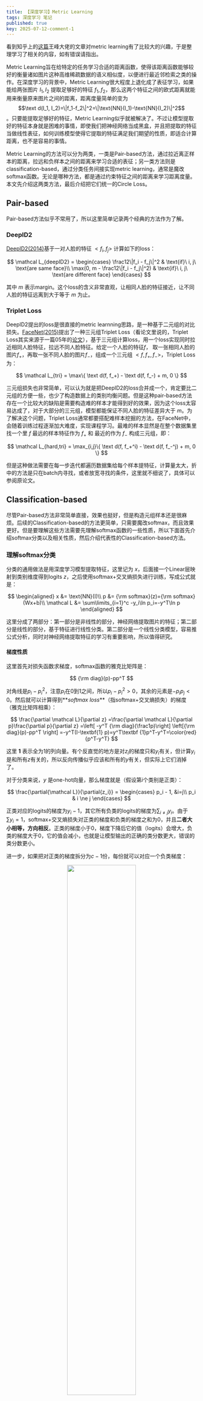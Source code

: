 ```yaml
---
title: 【深度学习】Metric Learning
tags: 深度学习 笔记
published: true
key: 2025-07-12-comment-1
---
```


看到知乎上的[这篇](https://zhuanlan.zhihu.com/p/45368976)王峰大佬的文章对metric learning有了比较大的兴趣，于是整理学习了相关的内容，如有错误请指出。
<!--more-->


Metric Learning旨在给特定的任务学习合适的距离函数，使得该距离函数能够较好的衡量诸如图片这种高维稀疏数据的语义相似度，以便进行最近邻检索之类的操作。在深度学习的背景中，Metric Learning很大程度上退化成了表征学习，如果能给两张图片 $I_1, I_2$ 提取足够好的特征 $f_1, f_2$，那么这两个特征之间的欧式距离就能用来衡量原来图片之间的距离，距离度量简单的变为 $$\text d(I_1, I_2)=\|f_1-f_2\|^2=\|\text{NN}(I_1)-\text{NN}(I_2)\|^2$$。只要能提取足够好的特征，Metric Learning似乎就被解决了。不过让模型提取好的特征本身就是困难的事情，即使我们把神经网络当成黑盒，并且把提取的特征当做线性表征，如何训练模型使得它提取的特征满足我们期望的性质，即适合计算距离，也不是容易的事情。

Metric Learning的方法可以分为两类，一类是Pair-based方法，通过拉近离正样本的距离，拉远和负样本之间的距离来学习合适的表征；另一类方法则是classification-based，通过分类任务间接实现metric learning，通常是魔改softmax函数。无论是哪种方法，都是通过约束特征之间的距离来学习距离度量。本文先介绍这两类方法，最后介绍把它们统一的Circle Loss。

## Pair-based

Pair-based方法似乎不常用了，所以这里简单记录两个经典的方法作为了解。

### DeepID2

[DeepID2(2014)](https://arxiv.org/pdf/1406.4773)基于一对人脸的特征 $<f_i, f_j>$ 计算如下的loss：

$$
\mathcal L_{deepID2} = \begin{cases}
\frac12\|f_i - f_j\|^2 & \text{if}\ i, j\ \text{are same face}\\
\max(0, m - \frac12\|f_i - f_j\|^2) & \text{if}\ i, j\ \text{are different face}
\end{cases}
$$

其中 $m$ 表示margin。这个loss的含义非常直观，让相同人脸的特征接近，让不同人脸的特征远离到大于等于 $m$ 为止。

### Triplet Loss

DeepID2提出的loss是很直接的metric learnning思路，是一种基于二元组的对比损失。[FaceNet(2015)](https://arxiv.org/pdf/1503.03832)提出了一种三元组Triplet Loss（看论文里说的，Triplet Loss其实来源于一篇05年的[论文](https://papers.nips.cc/paper_files/paper/2005/hash/a7f592cef8b130a6967a90617db5681b-Abstract.html)），基于三元组计算loss，用一个loss实现同时拉近相同人脸特征，拉远不同人脸特征。给定一个人脸的特征$f$， 取一张相同人脸的图片$f_+$，再取一张不同人脸的图片$f_-$，组成一个三元组 $<f, f_+, f_->$，Triplet Loss为：

$$
\mathcal L_{tri} = \max\{ \text d(f, f_+) - \text d(f, f_-) + m, 0 \}
$$

三元组损失也非常简单，可以认为就是把DeepID2的loss合并成一个，肯定要比二元组的方便一些，也少了构造数据上的类别均衡问题。但是这种pair-based方法存在一个比较大的缺陷是需要构造难的样本才能得到好的效果，因为这个loss太容易达成了，对于大部分的三元组，模型都能保证不同人脸的特征差异大于 $m$。为了解决这个问题，Triplet Loss通常都要搭配难样本挖掘的方法，在FaceNet中，会随着训练过程逐渐加大难度，实现课程学习。最难的样本显然是在整个数据集里找一个里 $f$ 最远的样本特征作为 $f_+$ 和 最近的作为 $f_-$ 构成三元组，即：

$$
\mathcal L_{hard,tri} = \max_{i,j}\{ \text d(f, f_+^i) - \text d(f, f_-^j) + m, 0 \}
$$

但是这种做法需要在每一步迭代都遍历数据集给每个样本提特征，计算量太大，折中的方法是只在batch内寻找，或者放宽寻找的条件，这里就不细说了，具体可以参阅原论文。

## Classification-based

尽管Pair-based方法非常简单直接，效果也挺好，但是构造元组样本还是很麻烦。后续的Classification-based的方法更简单，只需要魔改softmax，而且效果更好。但是要理解这些方法需要先理解softmax函数的一些性质，所以下面首先介绍softmax分类以及相关性质，然后介绍代表性的Classification-based方法。

### 理解softmax分类

分类的通用做法是用深度学习模型提取特征，这里记为 $x$，后面接一个Linear层映射到类别维度得到logits $z$，之后使用softmax+交叉熵损失进行训练，写成公式就是：

$$
\begin{aligned}
x &= \text{NN}(I)\\
p &= {\rm softmax}(z)={\rm softmax}(Wx+b)\\
\mathcal L &= \sum\limits_{i=1}^c -y_i\ln p_i=-y^T\ln p
\end{aligned}
$$

这里分成了两部分：第一部分是非线性的部分，神经网络提取图片的特征；第二部分是线性的部分，基于特征进行线性分类。第二部分是一个线性分类模型，容易推公式分析，同时对神经网络提取特征的学习有重要影响，所以值得研究。

#### 梯度性质
这里首先对损失函数求梯度，softmax函数的雅克比矩阵是：

$$
{\rm diag}(p)-pp^T
$$

对角线是$p_i-p_i^2$，注意$p_i$在0到1之间，所以$p_i-p_i^2>0$，其余的元素是$-p_ip_j<0$。然后就可以计算得到**_softmax loss_**（指softmax+交叉熵损失）的梯度（雅克比矩阵相乘）：

$$
\frac{\partial \mathcal L}{\partial z}
=\frac{\partial \mathcal L}{\partial p}\frac{\partial p}{\partial z}
=\left[ -y^T {\rm diag}(\frac1p)\right] \left[{\rm diag}(p)-pp^T \right]
=-y^T(I-\textbf{1} p)=y^T\textbf {1}p^T-y^T=\color{red}{p^T-y^T} 
$$

这里 $\textbf{1}$ 表示全为1的列向量。有个反直觉的地方是对$z_i$的梯度只和$y_i$有关，但计算$y_i$是和所有$z$有关的，所以反向传播似乎应该和所有的$y$有关，但实际上它们消掉了。

对于分类来说，$y$ 是one-hot向量，那么梯度就是（假设第$i$个类别是正类）：

$$
\frac{\partial{\mathcal L}}{\partial{z_i}} = \begin{cases}
p_i - 1,   &i=j\\
p_i  & i \ne j
\end{cases} 
$$

正类对应的logits的梯度为$y_i-1$，其它所有负类的logits的梯度为$\sum_{i≠j}y_i$。由于$\sum y_i=1$，softmax+交叉熵损失对正类的梯度和负类的梯度之和为0，并且**二者大小相等，方向相反**。正类的梯度小于0，梯度下降后它的值（logits）会增大，负类的梯度大于0，它的值会减小，也就是让模型输出的正确的类分数更大，错误的类分数更小。

进一步，如果把对正类的梯度拆分为$c-1$份，每份就可以对应一个负类梯度：

<div align=center>
<img src="../../../assets/images/posts/2025-07-12/softmax_gradient.svg" width="60%" />
</div>

这样就可以把softmax分类理解成训练了 $c$ 个二分类器，**每个二分类器把一个类作为正类，其余的所有类都作为负类进行判断**。每个分类器也都做到了正类和负类梯度的平衡，而且会根据预测的难度大小自适应的调整每个负类的权重，难度大的负类 $p_i - y_i$ 会更大，梯度更大，难度小的则梯度更小。

Softmax loss除了有上述良好的梯度性质，其训练得到的权重 $W$ 也有很直观的几何含义，不考虑bias的话，第 $i$ 个类别对应的参数 $w_i$ 从原点指向这个类别比较中心的位置。因为经过训练后需要保证 $w_i^Tx$ 比较大才能正确分类。

另外，从 $W$ 和 $b$ 我们也能得到分类超平面。对于第 $i$ 和第 $j$ 个类别，当 $w_ix_i+b_i=w_jx_j+b_j$ 时说明模型认为样本属于两个类别的概率相同，对于线性模型而言这意味着刚好落在决策边界上，因此 $(w_i-w_j)^Tx+b_i-b_j=0$ 对应的超平面就是这两个类别的分界面，与 $w_i-w_j$ 垂直的超平面就是决策边界。


### CenterLoss

既然softmax loss有这么良好的性质，那么可以用分类任务进行度量学习吗？例如把每个人当做一个类别，让模型对人脸进行分类，模型应该也能实现对人脸区分？这是不行的，[CenterLoss](https://kpzhang93.github.io/papers/eccv2016.pdf)论文给了一个很好的图进行解释：

<div align=center>
<img src="../../../assets/images/posts/2025-07-12/seperable.png" width="40%">
</div>

Serperable feature需要保证的是特征距离正类中心比负类中心更近，但是不保证类内特征之间的距离比类之间特征的距离更近，Discriminative feature是保证后者的。分类得到的是Seperable feature，所以无法进行度量学习。

要改进softmax分类进行度量学习，CenterLoss的想法很直接，就是让类内的特征更紧凑一些，从而间接拉大类之间的距离：

$$
\mathcal L = \sum_{i=1}^c \text{CELoss}(p, y) + \frac{\lambda}{2} \|x - c_y\|^2
$$

这里 $x$ 表示特征， $c_y$ 表示 $x$ 所属的类别的中心特征。这里的问题是确定类中心有些麻烦，CenterLoss用了个不太优雅的方式：把 $c$ 也作为可学习的参数，同时人为定义它的更新梯度为：

$$
\Delta c_j = \alpha\frac{\sum_{i=1}^m \mathbb I(y_i=j)(c_j - x_i)}{1 + \sum_{i=1}^m\mathbb I(y_i=j)}
$$

其中 $c_j$ 表示第 $j$ 类的中心；$m$ 是batch的大小；$y_i$ 表示batch内第 $i$ 个样本所属的类别；$\mathbb I$ 是示性函数，当条件满足时为1，否则为0；$\alpha$ 是给 $c_j$ 专门设置的学习率，论文中设为0.5。这个式子也好理解：$c_j - x_i$ 是 $$\frac12\|c_j - x_i\|^2$$ 的梯度，让类中心靠近样本，加上一堆示性函数的作用是只让第 $j$ 类的样本更新 $c_j$。整个梯度相当于让 $c$ 逐步朝类中心的方向移动。

尽管CenterLoss的方法直接有效，但CenerLoss只约束了类内距离更小，没有约束类之间的距离更大，而且维护类中心的方法也挺麻烦。后续的方法直接去掉了bias部分，于是 $w_i$ 就相当于类中心。并且由于去掉了bias，特征就一定是放射状的，此时在角度上约束特征更近就成了一个更简单直接的方法，于是有了在角度上加margin而不是在欧式距离上加margin的方法。


### Angular Margin

Softmax的每个logit值是 $w_i^Tf+b_i$，[L-Softmax(2016)](https://arxiv.org/abs/1612.02295)提出在角度上加margin，把 $w^Tf$ 拆解成 $$\|w_i\|\|f\|\cos\theta$$，并通过 $\theta$ 控制角度上的margin：

$$
\mathcal L_{l-softmax} = -\ln\frac{
    e^{\|w_i\|\|f\|\cos(\color{red}{m}\theta_i)}
}
{
    e^{\|w_i\|\|f\|\cos(\color{red}{m}\theta_i)} + \sum_{j\ne i}^n e^{\|w_i\|\|f\|\cos\theta_j}
}
$$

$$\cos\theta_i=\frac{w_i^Tf}{\|w_i\|\|f\|}$$ 的含义是特征 $f$ 和类别中心 $w_i$ 的夹角余弦值，$m$用来控制margin，通常取4。因为 $\cos$ 函数是个递减函数，所以**乘以一个大于1的倍数会减小logit值，进而让loss变大，因此优化到和不加margin相同的loss大小特征之间的margin更大**。

这个做法非常简单，实质上只修改了最后的softmax。softmax替换后可以选择交叉熵或者Focal Loss进行分类。当然实际上会比这复杂，例如夹角的范围应该在$0~\pi$之间，乘了 $m$ 会超出这个范围，所以需要一些额外的处理。但是这里为了说明核心思想就忽略这一点。另外，为了保证角度的含义，这里也去掉了bias，实验表明不会影响效果，也可以简化理论上的分析。


### L2 Normalization

[SphereFace(2017)](https://arxiv.org/abs/1704.08063)在L-softmax的基础上进一步强化了角度的学习。考虑到softmax的决策边界是 $(w_1^T-w_2^T)f+b_1-b_2=0$，如果令 $\|w_1\|=\|w_2\|=1$ 且 $b_1=b_2=0$，那么边界就变为 $\|f\|(\cos\theta_1 - \cos\theta_2)=0$，边界开始纯粹与角度相关，和参数无关，和L-softmax相比无疑是更纯粹的角度margin方法，实验也表明这样效果更好。因此，SphereFace提出把参数进行归一化，也就是令 $w_i=1$，于是loss变为:

$$
\mathcal L_{sphereface} = -\ln\frac{
    e^{\|f\|\cos(m\theta_i)}
}
{
    e^{\|f\|\cos(m\theta_i)} + \sum_{j\ne i} e^{\|f\|\cos\theta_j}
}
$$

既然归一化了参数 $w$，那为什么不把 $f$ 也归一化？实际上当时的方法都会在测试的时候对 $f$ 归一化，那为什么不在训练的时候归一化？因为这会不收敛。[NormFace(2017)](https://dl.acm.org/doi/pdf/10.1145/3123266.3123359)深入研究了这个问题，并给出了解决方案：把 $w_i$ 和特征 $f$ 归一化之后，再乘以 $s=\frac1T > 1$： 

$$
\mathcal L_{normface} = -\ln
\frac{
    e^{\color{blue}{s} \color{black}\cos\theta_i}
}
{
    e^{\color{blue}{s} \color{black}\cos\theta_i}
    +
    \sum_{j\ne i} e^{\color{red}{s} \color{black}\cos(\theta_j)}
}
$$

$s$ 是可学习参数，通常取值是几十，作用类似于温度系数。关于为什么要把特征归一化，以及为什么要乘以 $s$，下面后面会进行分析。
在这之后，[CosFace(2018)](https://arxiv.org/pdf/1801.09414)和[AM-Softmax(2018)](https://arxiv.org/abs/1801.05599)在NormFace的基础上改变了加margin的方式（两篇论文撞车了），变成了加性的margin：

$$
\mathcal L_{am-softmax} = -\ln
\frac{
    e^{\color{blue}{s} \color{black}[\cos\theta_i \color{red}{-m} ]}
}
{
    e^{\color{blue}{s} \color{black}[\cos\theta_i \color{red}{-m} ]}
    +
    \sum_{j\ne i} e^{\color{red}{s} \color{black}\cos\theta_j}
}
$$

加性的margin会更好收敛。另外由于softmax分类要求正确类别的分数最高，所以CosFace实际上在要求 $\cos(\theta_i) - m > \cos(\theta_j)$，这就和Triplet Loss非常像了，要求特征离正类中心 $w_i$ 的角度比离负类中心 $w_j$ 的余弦相似度至少大一个margin。到这里，用classification-based方法做人脸识别效果已经非常好了。

#### 为什么要归一化

<div align=center>
<img src="../../../assets/images/posts/2025-07-12/feature_visualization.png" width="60%" />
</div>

个人理解归一化有三个优点：

1. 上图是CenterLoss提供的MNIST训练集和测试集的特征可视化结果，可以看出训练后的特征呈现放射状（结合前面分析的softmax loss梯度性质很容易理解这是因为梯度喜欢正类特征变长）。这种放射状特征本身不满足Metric Learnning的要求，但是归一化之后能显著增大不同类别之间的margin，显然更好。实验结果也表明，测试时先归一化特征，再进行最近邻检索能有提升。

3. 归一化之后，L2距离和余弦距离等价，因为由 $$\|x\|=\|y\|=1$$ 可以得到 $$\|x - y\|^2 = 2 - 2x^Ty$$，再也不用纠结用哪个了~

3. 固定长度的特征相当于固定了单位，margin含义相对固定，$m$ 只需要在一个量级内调参。

#### 为什么乘以$s$

1. 如果仅仅使用余弦相似度，由于$\cos\theta$的范围是$[-1, 1]$，经过softmax后难以近似one-hot，softmax loss会一直很高，带来优化问题。根据前面的分析，softmax loss的梯度会均匀分配给正类和负类，大的softmax loss会导致梯度一直很大，即使前面的神经网络已经提取了很好的特征，这种大的loss也会破坏模型的学习。

2. $s$ 越大，loss就越关注难样本，同时也会导致类之间的margin变小（使softmax没有那么soft了，具体可以看[王峰的知乎](https://zhuanlan.zhihu.com/p/52108088)）。所以一个合适的 $s$ 既能在一定程度上关注难样本，也保证一定的margin大小。

综上，引入 $s$ 在特征归一化的情况下能解决优化问题，同时也使得loss在更加关注难样本的同时容许了类之间的margin，使得classification-based方法能以一种简单的方式解决Triplet Loss做起来比较麻烦的难三元组构造。

#### 梯度性质

这一部分探讨一下对特征归一化的梯度性质。直接说结论：对 $f$ 进行L2归一化 $\frac{f}{\|f\|}$ 后再计算loss $\mathcal L$，对应的梯度满足：

$$
\left(\frac{\partial\mathcal L}{\partial f}\right)^Tf=0
$$

对 $f$ 的梯度和 $f$ 正交，这意味着梯度位于 $f$ 所在超球体的切面上，这样的好处是使用梯度下降不会带来对 $f$ 长度的剧变，从而实现稳定的优化。证明也简单，只需要分析 $$y = \frac{x}{\|x\|}$$ 的雅克比矩阵：

$$
\begin{aligned}
\frac{\partial y_i}{\partial x_j} = \begin{cases}
\frac{1}{\|x\|} - \frac{x_i^2}{\|x\|^3}, &\ i=j\\
                - \frac{x_ix_j}{\|x\|^3}, &\ i\ne j\\
\end{cases}
\end{aligned}
$$

把这个式子写成矩阵形式就得到了雅克比矩阵：

$$
\frac{\partial y}{\partial x} = \frac1{\|x\|}(I - \frac{xx^T}{\|x\|^2})
$$

这个雅克比矩阵乘以 $x$ 得到的是0向量。对应到特征归一化上，根据链式法则可知最后得到的梯度一定是0，于是得证。

### ArcFace

[ArcFace(2019)](https://arxiv.org/abs/1801.07698)是classification-based方法的集大成者（或者说是margin softmax这类方法），效果非常好。做法是固定了 $s=64$，并把margin从$cos$外面移动到里面：

$$
\mathcal L_{arcface} = -\ln
\frac{
    e^{s[\cos(\theta_i\color{red} +m \color{black})]}
}
{
    e^{s[\cos(\theta_i\color{red} +m \color{black})]}
    +
    \sum_{j\ne i} e^{\color{black}\cos\theta_j}
}
$$

这个loss要求的是 $\cos(\theta_i+m) > \cos(\theta_j)$，在 $\theta_i+m < \frac\pi 2$ 且 $\theta_j < \frac\pi 2$ 的时候等价于 $\theta_i + m < \theta_j$，相较于CosFace的 $m$ 是和余弦值相加的，ArcFace的 $m$ 是直接加在角度上的，含义更直观，论文里把 $m$ 设为0.5，大约是28°。

ArcFace也对比了不同加margin方式的几何意义：

<div align=center>
<img src="../../../assets/images/posts/2025-07-12/arcface.png" width="70%" />
</div>

无论是哪种加margin的方式，都是让logit变小，使得相同margin下的loss变大，迫使模型学到更大的margin。ArcFace的margin含义直观，且从实验来看效果最好。

值得注意的是这里只介绍了这些loss的核心思想，离实现还有距离，具体还是要参考代码实现。例如向量夹角取值范围应该是 $[0, \pi]$，如果 $\theta_i$ 本身就很大导致 $\theta+m > \pi$， 此时 $cos$ 反而会递增，不一定能让logit变小。ArcFace的实现会在 $\theta_i$ 太大的时候改用CosFace的margin，变成 $\cos\theta_i - m\sin m$，后面的 $m\sin m$ 是随 $m$ 单调递增且取值范围合适的margin。


## 统一视角

### Circle Loss

[Circle Loss(2015)](https://arxiv.org/pdf/2002.10857)不仅给两类metric learnning方法提供了统一的视角，还可以用来实现多标签分类。基于AM-Softmax进行推导：

$$
\begin{aligned}
\mathcal L_{am-softmax} &= -\ln
\frac{
    e^{s(\cos\theta_i-m)}
}
{
    e^{s(\cos\theta_i-m)}
    +
    \sum_{j\ne i} e^{s\cos\theta_j}
}\\

&=

\ln\left\{
\frac
{
    e^{s(\cos\theta_i-m)}
    +
    \sum_{j\ne i} e^{s\cos\theta_j}
}
{
    e^{s(\cos\theta_i-m)}
}
\right\}\\

&=

\ln\left\{
1 + \sum_{j\ne i} e^{\color{red}  s\cos\theta_j - s\cos\theta_i + sm}

\right\}

\end{aligned}
$$

这里已经可以看出最后得到的式子指数部分和triplet loss很像。Circle Loss考虑到了这一点，提出了下面这个loss：

$$
\mathcal L_{circle}
= \ln\left\{
1 + \sum_{i=1}^K e^{ - \gamma s_p^i}\sum_{j=1}^L e^{\gamma(s_n^j + m)}
\right\}
$$

其中 $s_n^j$ 为anchor $f$ 和第 $j$ 个负样本的相似度，$s_p$ 为 $f$ 和第 $i$ 个正样本的相似度，$K$ 表示正例数量，$L$ 表示负例数量，$m$ 是margin，$\gamma$ 是 scale factor，对应原来的 $s$。这个loss很有意思，做了多个改进：

1. 把余弦相似度 $\cos\theta$ 推广为相似度 $s_n$，于是 $s_n$ 可以由不同的相似度方法替代。

2. 以一个**合适的方式**将单个正样本扩展到了多个，使之适用于多标签分类。

先说第一点。如果把正例负例取类别的“中心” $w_i$，那么正例只有一个，再采用余弦相似度，可以直接得到AM-Softmax；如果把正例负例取其它样本的特征 $f_+^i$ 和 $ f_-^j $，也让正例只有一个，并且把相似度定义为L2距离的相反数，对 $\gamma$ 取极限可以得到考虑难样本挖掘的Triplet loss：

$$
\begin{aligned}

\lim\limits_{\gamma\rightarrow\infty} \frac1\gamma\mathcal L_{uni}
&= \max_{i,j} \{s_n^j - s_p^i + m, 0\}\\
&= \max_{i,j} \{-\|f-f_{-}^j\| + \|f-f_{+}^i\| + m, 0\}\\
&= \mathcal L_{hard,tri}
\end{aligned}
$$

这里需要用到[LogSumExp(LSE)](https://nhigham.com/2021/01/05/what-is-the-log-sum-exp-function/)函数的性质，即LSE函数是max函数的平滑版本，极限情况下二者相等：

$$
\max\{x_1, \cdots, x_n\}
= \lim_{\gamma\rightarrow\infty}\frac1\gamma\text{LSE}_{\gamma}(x_1, \cdots, x_n)
= \lim_{\gamma\rightarrow\infty}\frac1\gamma\ln\left(\sum_{i=1}^n e^{\gamma x_i}\right)
$$

综上就可以理解为什么说这个loss统一了前面提到的pair-based和classification-based的损失函数。无论是哪种loss，本质上都在最大化 $s_p$和最小化 $s_n$，只是正负样本选取的对象和方式不同。

<div align=center>
<img src="../../../assets/images/posts/2025-07-12/circleloss_gradient.svg" width="40%" />
</div>


关于第二点，如何处理多标签分类一直是个麻烦的问题，Circle Loss给出了一个优雅的解决方案，正类和负类天然是均衡的。具体而言，Circle Loss对 $\max$、$\min$ 以及 $\max(x, 0)$ 函数都进行了平滑化：

$$
\begin{aligned}
\min_i\{s_p\} &\approx \ln\sum_i e^{ - \gamma s_p^i}\\
\max_j\{s_n\} + m &\approx \ln\sum_{j=1}^L e^{\gamma(s_n^j + m)}\\
\max(x, 0) &\approx \ln(1+e^x)
\end{aligned}
$$

进而可以知道Circle Loss其实是在优化下面的函数（为了公式间接用ReLU替换了$$\max\{x, 0\}$$）：

$$
\mathcal L_{circle} \approx \text{ReLU}\left(  \max_j\{s_n^j\} - \min_i\{s_p^j\}+m  \right)
$$

这意味着Circle Loss会自动找难样本进行对比学习的优化，并给正类和负类分配大小相等、方向相反的梯度（梯度绝对值等于$1 - \frac{1}{1 + \sum_{i=1}^K e^{ - \gamma s_p^i}\sum_{j=1}^L e^{\gamma(s_n^j + m)}}$）。而且因为这些近似的替换是这个式子的smooth版本，会类似于softmax**把总和为$1-p$的负类梯度分配给每个负类一样，把总和为$p-1$的正类梯度分配给每个正类，也把总和为1的负类梯度分配每个负类**，实现巧妙的类别均衡，如上图所示。


### 再看Softmax

在Circle Loss的视角下，令 $K=1$, $\gamma=1$, $m=0$ 就能得到softmax loss：

$$
\ln\left\{
1 + e^{-s_p}  \sum_{j}^L e^{s_n^j}
\right\}

=

-\ln\frac{e^{s_p}}
{e^{s_p} + \sum_{j=1}^L e^{s_n}}

=\text{softmax loss}
$$

结合前面Circle loss是公式 $(23)$ 的smooth版本的理解，softmax就是 $$ \text{ReLU}(\max_j\{s_n^j\} - s_p) $$ 的smooth版本。得益于LSE函数的梯度是softmax函数，使用LSE替换 $\max$ 函数能保持梯度总和为1，真是一个非常好的性质。

### 为什么叫Circle Loss

这个解释起来比较复杂，实际上原论文中的Circle loss和上面介绍的有些差异，还会给每个类加权，这里先忽略margin：

$$
\mathcal L = 
\ln\left(
1
+
\sum_{i=1}^Le^{-\gamma \color{blue}{\alpha_p^i}\color{black} s_p^i}
\sum_{j=1}^Ke^{ \gamma \color{blue}{\alpha_n^j}\color{black} s_n^j}
\right)
$$

其中 $\alpha$ 是加权的权重，Circle Loss把权重设为：

$$
\begin{aligned}
\alpha_p^i = \text{ReLU}(O_p - s_p^i)\\
\alpha_n^j = \text{ReLU}(s_n^j - O_n)
\end{aligned}
$$

其中 $O_p=1+m,O_n=-m$ 由超参数 $m$ 控制，分别表示我们期望 $s_p$ 和 $s_n$ 尽可能达到的相似度，ReLU是为了保证权重非负。如果当前相似度和预期的差异较大，那么对应类的loss权重也会更大，类似于Focal Loss。但是引入每个类别的权重会破坏掉softmax的正负类梯度平衡性质，这样是否会带来负面影响就不太清楚了，对类别不均衡或者不同类别难度差异大的数据或许也不是坏事。

在引入了加权系数之后，就不太好设置margin了，因为 $\alpha$ 会导致阈值不断变化。为此Circle Loss没有设置margin，而是给正类和负类各引入了一个阈值 $\Delta_p$ 和 $\Delta_n$：

$$
\mathcal L = 
\ln\left(
1
+
\sum_{i=1}^Le^{-\gamma \alpha_p^i (s_p^i - \color{blue}{\Delta_p}\color{black})}
\sum_{j=1}^Ke^{ \gamma \alpha_n^j (s_n^j - \color{blue}{\Delta_n}\color{black})}
\right)
$$

这样不仅希望 $s_p$ 增大，也希望 $s_p > \Delta_p$，同理希望 $s_n < \Delta_n$。论文把这两个超参数设为：$\Delta_p=1-m,\Delta_n=m$，通过一个超参数 $m$ 同时调节两个阈值以及前面的 $\alpha$，减少调参复杂度。引入阈值后，**相较于约束 $s_p$ 比 $s_n$ 大一个margin这样的相对大小约束，这个loss还约束了 $s_p$ 和 $s_n$ 的绝对大小**，是一个更明确的优化目标，这也是论文所claim的一点。通过约束绝对大小也能实现margin的作用，例如在这样的 $\Delta$ 设置下，margin其实是 $1-2m$，论文中 $m$ 取0.25。

最后放出作者给出的不同loss的对比图（正类负类数量都是1，于是自变量是 $s_n$ 和 $s_p$）：

<div align=center>
<img src="../../../assets/images/posts/2025-07-12/circle_loss.png" width="100%" />
</div>

Triplet Loss和AM-Softmax都只约束了margin，导致loss曲面是平的部分太多，这样优化就没有那么容易。而Circle Loss引入了加权系数和阈值之后，平的部分就只剩loss很小的区域了，这部分区域恰恰是我们希望是loss收敛的地方，它的形状是圆形的，因为指数项里面 $-\alpha_p(s_p-\Delta_p)=(s_p-O_p)(s_p-\Delta_p)$，配方可知圆心是 $(\frac{O_n+\Delta_n}{2},\frac{O_p + \Delta_p}{2})=(0, 1)$，代表我们希望 $s_n$ 优化到0，$s_p$ 优化到1。

到这里就回答了为什么Circle Loss名字里有Circle，因为loss的收敛区域是圆形的。


## 总结

本文整理了Metric Learning中一些有代表性的loss。两大类loss中，Pair-based loss中，DeepID2是二元组的对比，而Triplet Loss是三元组的对比；Classification-based loss中，Circle loss显式缩小类内距离来间接增大margin，L-Softmax在角度上加margin，角度margin更契合softmax。后续的SphereFace、NormFace、CosFace（AM-Softmax）、ArcFace逐渐完善了在angular margin的方法，引入了L2归一化以及Scale Factor。最后Circle Loss也提供了一个统一的视角看待这两大类方法，并且还能扩展到多标签分类。

<!-- 还有[L2 Softmax](https://arxiv.org/pdf/1703.09507)看看。
{:.info} -->
